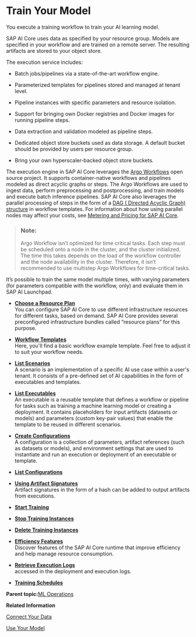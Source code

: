 <!-- loioa9ceb06ba9b146d0b2c410cbd685ead6 -->

# Train Your Model

You execute a training workflow to train your AI learning model.

SAP AI Core uses data as specified by your resource group. Models are specified in your workflow and are trained on a remote server. The resulting artifacts are stored to your object store.

The execution service includes:

-   Batch jobs/pipelines via a state-of-the-art workflow engine.

-   Parameterized templates for pipelines stored and managed at tenant level.

-   Pipeline instances with specific parameters and resource isolation.

-   Support for bringing own Docker registries and Docker images for running pipeline steps.

-   Data extraction and validation modeled as pipeline steps.

-   Dedicated object store buckets used as data storage. A default bucket should be provided by users per resource group.

-   Bring your own hyperscaler-backed object store buckets.


The execution engine in SAP AI Core leverages the [Argo Workflows](https://argoproj.github.io/workflows/) open source project. It supports container-native workflows and pipelines modeled as direct acyclic graphs or steps. The Argo Workflows are used to ingest data, perform preprocessing and postprocessing, and train models and execute batch inference pipelines. SAP AI Core also leverages the parallel processing of steps in the form of a [DAG \( Directed Acyclic Graph\) structure](https://argoproj.github.io/argo-workflows/workflow-concepts/#dag) in workflow templates. For information about how using parallel nodes may affect your costs, see [Metering and Pricing for SAP AI Core](metering-and-pricing-for-sap-ai-core-b5c7215.md).

> ### Note:  
> Argo Workflow isn’t optimized for time critical tasks. Each step must be scheduled onto a node in the cluster, and the cluster initialized. The time this takes depends on the load of the workflow controller and the node availability in the cluster. Therefore, it isn’t recommended to use multistep Argo Workflows for time-critical tasks.

It’s possible to train the same model multiple times, with varying parameters \(for parameters compatible with the workflow, only\) and evaluate them in SAP AI Launchpad.

-   **[Choose a Resource Plan](choose-a-resource-plan-57f4f19.md "You can configure SAP AI Core to use different infrastructure
		resources for
		different
		tasks, based on demand.
		SAP AI Core provides several preconfigured infrastructure bundles called
			“resource plans” for this purpose.")**  
You can configure SAP AI Core to use different infrastructure resources for different tasks, based on demand. SAP AI Core provides several preconfigured infrastructure bundles called “resource plans” for this purpose.
-   **[Workflow Templates](workflow-templates-83523ab.md " Here, you'll find a basic workflow example template. Feel free to adjust it to suit
    your workflow needs.")**  
 Here, you'll find a basic workflow example template. Feel free to adjust it to suit your workflow needs.
-   **[List Scenarios](list-scenarios-deedde5.md "A scenario is an implementation of a specific AI use case within a user's tenant. It
		consists of a pre-defined set of AI capabilities in the form of executables and
		templates.")**  
A scenario is an implementation of a specific AI use case within a user's tenant. It consists of a pre-defined set of AI capabilities in the form of executables and templates.
-   **[List Executables](list-executables-80895a4.md "An executable is a reusable template that defines a workflow or pipeline for tasks
      such as training a machine learning model or creating a deployment. It contains placeholders
      for input artifacts (datasets or models) and parameters (custom key-pair values) that enable
      the template to be reused in different scenarios.")**  
An executable is a reusable template that defines a workflow or pipeline for tasks such as training a machine learning model or creating a deployment. It contains placeholders for input artifacts \(datasets or models\) and parameters \(custom key-pair values\) that enable the template to be reused in different scenarios.
-   **[Create Configurations](create-configurations-884ae34.md "A configuration is a collection of parameters, artifact references (such as datasets or
    models), and environment settings that are used to instantiate and run an execution or
    deployment of an executable or template.")**  
A configuration is a collection of parameters, artifact references \(such as datasets or models\), and environment settings that are used to instantiate and run an execution or deployment of an executable or template.
-   **[List Configurations](list-configurations-8074b2a.md "")**  

-   **[Using Artifact Signatures](using-artifact-signatures-2f02a1d.md "Artifact signatures in the form of a hash can be added to output artifacts from executions.")**  
Artifact signatures in the form of a hash can be added to output artifacts from executions.
-   **[Start Training](start-training-54b44e4.md "")**  

-   **[Stop Training Instances](stop-training-instances-3d85344.md "")**  

-   **[Delete Training Instances](delete-training-instances-612ce17.md "")**  

-   **[Efficiency Features](efficiency-features-4cb76f7.md "Discover features of the SAP AI Core runtime that improve
		efficiency and help manage resource consumption.")**  
Discover features of the SAP AI Core runtime that improve efficiency and help manage resource consumption.
-   **[Retrieve Execution Logs](retrieve-execution-logs-fbc55d3.md "accessed in the deployment and execution logs. ")**  
accessed in the deployment and execution logs.
-   **[Training Schedules](training-schedules-2b702f8.md "")**  


**Parent topic:**[ML Operations](ml-operations-7f5aa9b.md "This section guides you through the end-to-end AI lifecycle of SAP AI Core.")

**Related Information**  


[Connect Your Data](connect-your-data-9508bdb.md "Use cloud storage with SAP AI Core to store AI assets such as datasets and model files. You use Artifacts in SAP AI Core to reference to your AI Assets.")

[Use Your Model](use-your-model-7f93e8f.md "You deploy your AI learning model to run inferences against it.")

